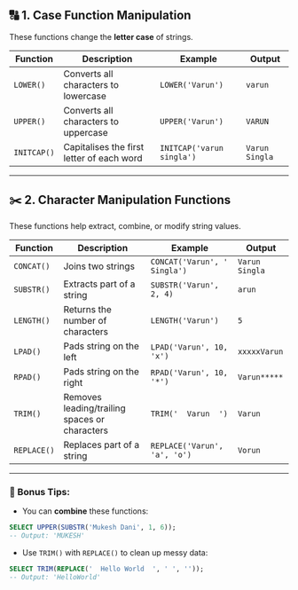 ## 🔠 1. **Case Function Manipulation**

These functions change the **letter case** of strings.

| Function     | Description                            | Example                            | Output     |
|--------------|----------------------------------------|------------------------------------|------------|
| `LOWER()`    | Converts all characters to lowercase   | `LOWER('Varun')`                   | `varun`    |
| `UPPER()`    | Converts all characters to uppercase   | `UPPER('Varun')`                   | `VARUN`    |
| `INITCAP()`  | Capitalises the first letter of each word | `INITCAP('varun singla')`       | `Varun Singla` |

---

## ✂️ 2. **Character Manipulation Functions**

These functions help extract, combine, or modify string values.

| Function        | Description                                      | Example                                      | Output         |
|------------------|--------------------------------------------------|----------------------------------------------|----------------|
| `CONCAT()`       | Joins two strings                                | `CONCAT('Varun', ' Singla')`                 | `Varun Singla` |
| `SUBSTR()`       | Extracts part of a string                        | `SUBSTR('Varun', 2, 4)`                       | `arun`         |
| `LENGTH()`       | Returns the number of characters                 | `LENGTH('Varun')`                             | `5`            |
| `LPAD()`         | Pads string on the left                          | `LPAD('Varun', 10, 'x')`                      | `xxxxxVarun`   |
| `RPAD()`         | Pads string on the right                         | `RPAD('Varun', 10, '*')`                      | `Varun*****`   |
| `TRIM()`         | Removes leading/trailing spaces or characters    | `TRIM('  Varun  ')`                           | `Varun`        |
| `REPLACE()`      | Replaces part of a string                        | `REPLACE('Varun', 'a', 'o')`                  | `Vorun`        |

---

### 🧠 Bonus Tips:
- You can **combine** these functions:
```sql
SELECT UPPER(SUBSTR('Mukesh Dani', 1, 6));
-- Output: 'MUKESH'
```

- Use `TRIM()` with `REPLACE()` to clean up messy data:
```sql
SELECT TRIM(REPLACE('  Hello World  ', ' ', ''));
-- Output: 'HelloWorld'
```